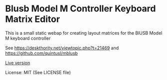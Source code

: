 # Blusb Model M Controller Keyboard Matrix Editor

This is a small static webap for creating layout matrices for the BlUSB Model M keyboard controller

See <https://deskthority.net/viewtopic.php?t=21469> and <https://github.com/quintusl/mblusb>

[Live version](https://philonous.github.io/mblusb-M122-editor/)

License: MIT (See LICENSE file)
